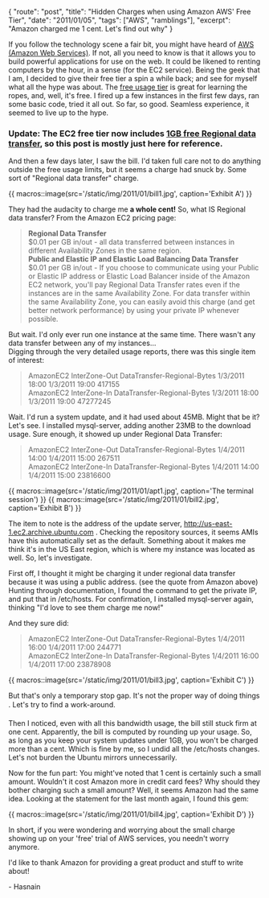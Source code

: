 {
    "route": "post",
    "title": "Hidden Charges when using Amazon AWS' Free Tier",
    "date": "2011/01/05",
    "tags": ["AWS", "ramblings"],
    "excerpt": "Amazon charged me 1 cent. Let's find out why"
}

If you follow the technology scene a fair bit, you might have heard of [AWS (Amazon Web Services)](http://aws.amazon.com/). If not, all you need to know is that it allows you to build powerful applications for use on the web. It could be likened to renting computers by the hour, in a sense (for the EC2 service). Being the geek that I am, I decided to give their free tier a spin a while back; and see for myself what all the hype was about. The [free usage tier](http://aws.amazon.com/free/) is great for learning the ropes, and, well, it's free. I fired up a few instances in the first few days, ran some basic code, tried it all out. So far, so good. Seamless experience, it seemed to live up to the hype.

### Update: The EC2 free tier now includes [1GB free Regional data transfer](http://aws.amazon.com/ec2/pricing/), so this post is mostly just here for reference.

And then a few days later, I saw the bill. I'd taken full care not to do anything outside the free usage limits, but it seems a charge had snuck by. Some sort of "Regional data transfer" charge.  

{{ macros::image(src='/static/img/2011/01/bill1.jpg', caption='Exhibit A') }}

They had the audacity to charge me **a whole cent!** So, what IS Regional data transfer? From the Amazon EC2 pricing page:

> **Regional Data Transfer**  
> $0.01 per GB in/out - all data transferred between instances in different Availability Zones in the same region.  
> **Public and Elastic IP and Elastic Load Balancing Data Transfer**  
> $0.01 per GB in/out - If you choose to communicate using your Public or Elastic IP address or Elastic Load Balancer inside of the Amazon EC2 network, you'll pay Regional Data Transfer rates even if the instances are in the same Availability Zone. For data transfer within the same Availability Zone, you can easily avoid this charge (and get better network performance) by using your private IP whenever possible.

But wait. I'd only ever run one instance at the same time. There wasn't any data transfer between any of my instances...  
Digging through the very detailed usage reports, there was this single item of interest:

> AmazonEC2   InterZone-Out   DataTransfer-Regional-Bytes 1/3/2011 18:00  1/3/2011 19:00  417155  
> AmazonEC2   InterZone-In    DataTransfer-Regional-Bytes 1/3/2011 18:00  1/3/2011 19:00  47277245

Wait. I'd run a system update, and it had used about 45MB. Might that be it?  
Let's see. I installed mysql-server, adding another 23MB to the download usage. Sure enough, it showed up under Regional Data Transfer:

> AmazonEC2   InterZone-Out   DataTransfer-Regional-Bytes 1/4/2011 14:00  1/4/2011 15:00  267511  
> AmazonEC2   InterZone-In    DataTransfer-Regional-Bytes 1/4/2011 14:00  1/4/2011 15:00  23816600

{{ macros::image(src='/static/img/2011/01/apt1.jpg', caption='The terminal session') }}
{{ macros::image(src='/static/img/2011/01/bill2.jpg', caption='Exhibit B') }}

The item to note is the address of the update server, http://us-east-1.ec2.archive.ubuntu.com . Checking the repository sources, it seems AMIs have this automatically set as the default. Something about it makes me think it's in the US East region, which is where my instance was located as well. So, let's investigate.

First off, I thought it might be charging it under regional data transfer because it was using a public address. (see the quote from Amazon above) Hunting through documentation, I found the command to get the private IP, and put that in /etc/hosts. For confirmation, I installed mysql-server again, thinking "I'd love to see them charge me now!"

And they sure did:

> AmazonEC2   InterZone-Out   DataTransfer-Regional-Bytes 1/4/2011 16:00  1/4/2011 17:00  244771  
> AmazonEC2   InterZone-In    DataTransfer-Regional-Bytes 1/4/2011 16:00  1/4/2011 17:00  23878908

{{ macros::image(src='/static/img/2011/01/bill3.jpg', caption='Exhibit C') }}

But that's only a temporary stop gap. It's not the proper way of doing things &#0153;. Let's try to find a work-around.

Then I noticed, even with all this bandwidth usage, the bill still stuck firm at one cent. Apparently, the bill is computed by rounding up your usage. So, as long as you keep your system updates under 1GB, you won't be charged more than a cent. Which is fine by me, so I undid all the /etc/hosts changes. Let's not burden the Ubuntu mirrors unnecessarily.

Now for the fun part: You might've noted that 1 cent is certainly such a small amount. Wouldn't it cost Amazon more in credit card fees? Why should they bother charging such a small amount? Well, it seems Amazon had the same idea. Looking at the statement for the last month again, I found this gem:

{{ macros::image(src='/static/img/2011/01/bill4.jpg', caption='Exhibit D') }}

In short, if you were wondering and worrying about the small charge showing up on your 'free' trial of AWS services, you needn't worry anymore.

I'd like to thank Amazon for providing a great product and stuff to write about!

\- Hasnain
